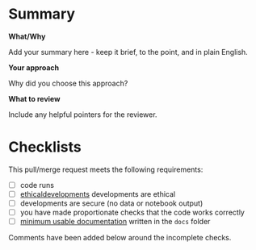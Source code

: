 # Summary

**What/Why**

Add your summary here - keep it brief, to the point, and in plain English.

**Your approach**

Why did you choose this approach?

**What to review**

Include any helpful pointers for the reviewer.

# Checklists

This pull/merge request meets the following requirements:

- [ ] code runs
- [ ] [ethicaldevelopments] developments are ethical
- [ ] developments are secure (no data or notebook output)
- [ ] you have made proportionate checks that the code works correctly
- [ ] [minimum usable documentation][agilemodeling] written in the `docs` folder

Comments have been added below around the incomplete checks.

[agilemodeling]: http://agilemodeling.com/essays/documentLate.htm
[ethicaldevelopments]: https://www.gov.uk/government/publications/data-ethics-framework
